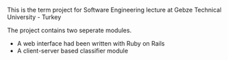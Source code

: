 This is the term project for Software Engineering lecture at Gebze Technical University - Turkey

The project contains two seperate modules.
- A web interface had been written with Ruby on Rails
- A client-server based classifier module
